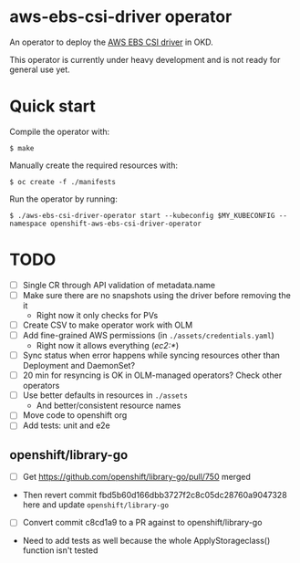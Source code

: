 # aws-ebs-csi-driver operator

An operator to deploy the [AWS EBS CSI driver](https://github.com/openshift/aws-ebs-csi-driver) in OKD.

This operator is currently under heavy development and is not ready for general use yet.

# Quick start

Compile the operator with:

```shell
$ make
```

Manually create the required resources with:

```shell
$ oc create -f ./manifests
```

Run the operator by running:

```shell
$ ./aws-ebs-csi-driver-operator start --kubeconfig $MY_KUBECONFIG --namespace openshift-aws-ebs-csi-driver-operator
```

# TODO

- [ ] Single CR through API validation of metadata.name
- [ ] Make sure there are no snapshots using the driver before removing the it
	- Right now it only checks for PVs
- [ ] Create CSV to make operator work with OLM
- [ ] Add fine-grained AWS permissions (in `./assets/credentials.yaml`)
	- Right now it allows everything (*ec2:\**)
- [ ] Sync status when error happens while syncing resources other than Deployment and DaemonSet?
- [ ] 20 min for resyncing is OK in OLM-managed operators? Check other operators
- [ ] Use better defaults in resources in `./assets`
    - And better/consistent resource names
- [ ] Move code to openshift org
- [ ] Add tests: unit and e2e

## openshift/library-go

- [ ] Get https://github.com/openshift/library-go/pull/750 merged
- Then revert commit fbd5b60d166dbb3727f2c8c05dc28760a9047328 here and update `openshift/library-go`
- [ ] Convert commit c8cd1a9 to a PR against to openshift/library-go
- Need to add tests as well because the whole ApplyStorageclass() function isn't tested
